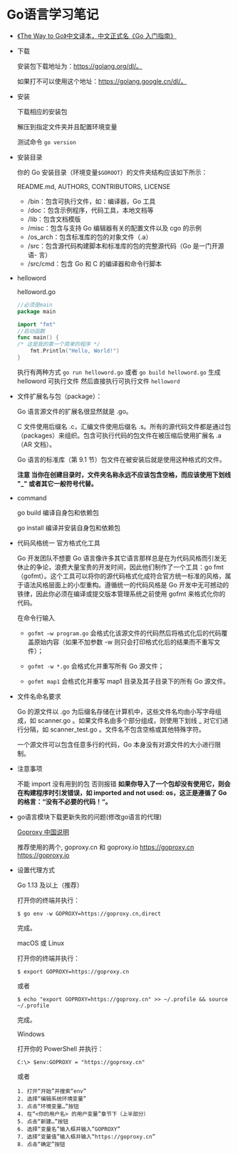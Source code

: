 # Go语言学习笔记

- [《The Way to Go》中文译本，中文正式名《Go 入门指南》](https://github.com/unknwon/the-way-to-go_ZH_CN)

- 下载

    安装包下载地址为：https://golang.org/dl/。
    
    如果打不可以使用这个地址：https://golang.google.cn/dl/。

- 安装 

    下载相应的安装包

    解压到指定文件夹并且配置环境变量

    测试命令 `go version`


- 安装目录

    你的 Go 安装目录（环境变量`$GOROOT`）的文件夹结构应该如下所示：

    README.md, AUTHORS, CONTRIBUTORS, LICENSE

    - /bin：包含可执行文件，如：编译器，Go 工具
    - /doc：包含示例程序，代码工具，本地文档等
    - /lib：包含文档模版
    - /misc：包含与支持 Go 编辑器有关的配置文件以及 cgo 的示例
    - /os_arch：包含标准库的包的对象文件（.a）
    - /src：包含源代码构建脚本和标准库的包的完整源代码（Go 是一门开源语- 言）
    - /src/cmd：包含 Go 和 C 的编译器和命令行脚本

- helloword

    helloword.go

    ```go
    //必须是main
    package main

    import "fmt"
    //启动函数
    func main() {
    /* 这是我的第一个简单的程序 */
        fmt.Println("Hello, World!")
    }
    ```

    执行有两种方式 `go run helloword.go` 或者 `go build helloword.go` 生成 helloword 可执行文件 然后直接执行可执行文件 `helloword` 

- 文件扩展名与包（package）：

    Go 语言源文件的扩展名很显然就是 .go。

    C 文件使用后缀名 .c，汇编文件使用后缀名 .s。所有的源代码文件都是通过包（packages）来组织。包含可执行代码的包文件在被压缩后使用扩展名 .a（AR 文档）。

    Go 语言的标准库（第 9.1 节）包文件在被安装后就是使用这种格式的文件。

    **注意 当你在创建目录时，文件夹名称永远不应该包含空格，而应该使用下划线 "_" 或者其它一般符号代替。**

- command

    go build 编译自身包和依赖包

    go install 编译并安装自身包和依赖包

- 代码风格统一 官方格式化工具

    Go 开发团队不想要 Go 语言像许多其它语言那样总是在为代码风格而引发无休止的争论，浪费大量宝贵的开发时间，因此他们制作了一个工具：go fmt（gofmt）。这个工具可以将你的源代码格式化成符合官方统一标准的风格，属于语法风格层面上的小型重构。遵循统一的代码风格是 Go 开发中无可撼动的铁律，因此你必须在编译或提交版本管理系统之前使用 gofmt 来格式化你的代码。

    在命令行输入 
    
    - `gofmt –w program.go` 会格式化该源文件的代码然后将格式化后的代码覆盖原始内容（如果不加参数 -w 则只会打印格式化后的结果而不重写文件）；
    
    - `gofmt -w *.go` 会格式化并重写所有 Go 源文件；
    
    - `gofmt map1` 会格式化并重写 map1 目录及其子目录下的所有 Go 源文件。

- 文件名命名要求

    Go 的源文件以 .go 为后缀名存储在计算机中，这些文件名均由小写字母组成，如 scanner.go 。如果文件名由多个部分组成，则使用下划线 _ 对它们进行分隔，如 scanner_test.go 。文件名不包含空格或其他特殊字符。

    一个源文件可以包含任意多行的代码，Go 本身没有对源文件的大小进行限制。

- 注意事项

    不能 import 没有用到的包 否则报错
    **如果你导入了一个包却没有使用它，则会在构建程序时引发错误，如 imported and not used: os，这正是遵循了 Go 的格言：“没有不必要的代码！“。**

- go语言模块下载更新失败的问题(修改go语言的代理)

    [Goproxy 中国说明](https://github.com/goproxy/goproxy.cn/blob/master/README.zh-CN.md)

    推荐使用的两个, goproxy.cn 和 goproxy.io
    https://goproxy.cn
    https://goproxy.io

- 设置代理方式

    Go 1.13 及以上（推荐）

    打开你的终端并执行：

    `$ go env -w GOPROXY=https://goproxy.cn,direct`
    
    完成。

    macOS 或 Linux
    
    打开你的终端并执行：

    `$ export GOPROXY=https://goproxy.cn`

    或者

    `$ echo "export GOPROXY=https://goproxy.cn" >> ~/.profile && source ~/.profile`

    完成。

    Windows

    打开你的 PowerShell 并执行：

    `C:\> $env:GOPROXY = "https://goproxy.cn"`
    
    或者
    ```
    1. 打开“开始”并搜索“env”
    2. 选择“编辑系统环境变量”
    3. 点击“环境变量…”按钮
    4. 在“<你的用户名> 的用户变量”章节下（上半部分）
    5. 点击“新建…”按钮
    6. 选择“变量名”输入框并输入“GOPROXY”
    7. 选择“变量值”输入框并输入“https://goproxy.cn”
    8. 点击“确定”按钮
    ```